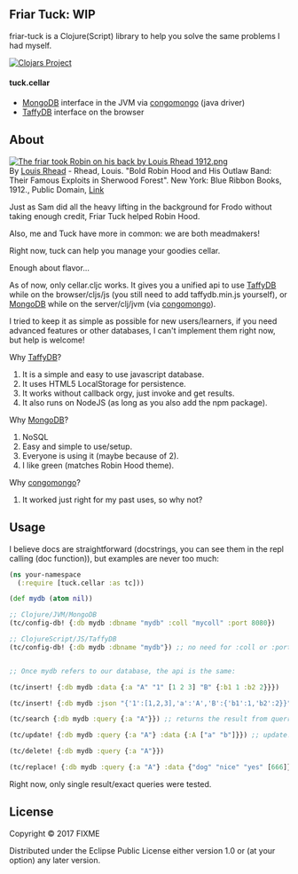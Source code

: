 ## Friar Tuck: WIP

friar-tuck is a Clojure(Script) library to help you solve the same problems I had myself.

[![Clojars Project](https://clojars.org/org.clojars.yorggen/friar-tuck/latest-version.svg)](https://clojars.org/org.clojars.yorggen/friar-tuck)

#### tuck.cellar

* [MongoDB](https://www.mongodb.com/) interface in the JVM via [congomongo](https://github.com/aboekhoff/congomongo) (java driver)
* [TaffyDB](http://taffydb.com/) interface on the browser



## About


<p><a href="https://commons.wikimedia.org/wiki/File:The_friar_took_Robin_on_his_back_by_Louis_Rhead_1912.png#/media/File:The_friar_took_Robin_on_his_back_by_Louis_Rhead_1912.png"><img src="https://upload.wikimedia.org/wikipedia/commons/5/5a/The_friar_took_Robin_on_his_back_by_Louis_Rhead_1912.png" alt="The friar took Robin on his back by Louis Rhead 1912.png"></a><br>By <a href="https://en.wikipedia.org/wiki/en:Louis_Rhead" class="extiw" title="w:en:Louis Rhead">Louis Rhead</a> - Rhead, Louis. "Bold Robin Hood and His Outlaw Band: Their Famous Exploits in Sherwood Forest". New York: Blue Ribbon Books, 1912., Public Domain, <a href="https://commons.wikimedia.org/w/index.php?curid=1139258">Link</a></p>



Just as Sam did all the heavy lifting in the background for Frodo without taking enough credit, Friar Tuck helped Robin Hood.

Also, me and Tuck have more in common: we are both meadmakers!

Right now, tuck can help you manage your goodies cellar.

Enough about flavor...


As of now, only cellar.cljc works. It gives you a unified api to use [TaffyDB](http://taffydb.com/) while on the browser/cljs/js (you still need to add taffydb.min.js yourself), or [MongoDB](https://www.mongodb.com/) while on the server/clj/jvm (via [congomongo](https://github.com/aboekhoff/congomongo)).

I tried to keep it as simple as possible for new users/learners, if you need advanced features or other databases, I can't implement them right now, but help is welcome!

Why [TaffyDB](http://taffydb.com/)?
1. It is a simple and easy to use javascript database.
2. It uses HTML5 LocalStorage for persistence.
3. It works without callback orgy, just invoke and get results.
4. It also runs on NodeJS (as long as you also add the npm package).

Why [MongoDB](https://www.mongodb.com/)?
1. NoSQL
2. Easy and simple to use/setup.
3. Everyone is using it (maybe because of 2).
4. I like green (matches Robin Hood theme).

Why [congomongo](https://github.com/aboekhoff/congomongo)?
1. It worked just right for my past uses, so why not?



## Usage

I believe docs are straightforward (docstrings, you can see them in the repl calling (doc function)), but examples are never too much:

```Clojure
(ns your-namespace
  (:require [tuck.cellar :as tc]))

(def mydb (atom nil))

;; Clojure/JVM/MongoDB
(tc/config-db! {:db mydb :dbname "mydb" :coll "mycoll" :port 8080})

;; ClojureScript/JS/TaffyDB
(tc/config-db! {:db mydb :dbname "mydb"}) ;; no need for :coll or :port


;; Once mydb refers to our database, the api is the same:

(tc/insert! {:db mydb :data {:a "A" "1" [1 2 3] "B" {:b1 1 :b2 2}}})

(tc/insert! {:db mydb :json "{'1':[1,2,3],'a':'A','B':{'b1':1,'b2':2}}"})

(tc/search {:db mydb :query {:a "A"}}) ;; returns the result from querry

(tc/update! {:db mydb :query {:a "A"} :data {:A ["a" "b"]}}) ;; update! actually merges the result with the value of :data key

(tc/delete! {:db mydb :query {:a "A"}})

(tc/replace! {:db mydb :query {:a "A"} :data {"dog" "nice" "yes" [666]}}) ;; replace! deletes the query result and then inserts the value from :data key

```

Right now, only single result/exact queries were tested.

## License

Copyright © 2017 FIXME

Distributed under the Eclipse Public License either version 1.0 or (at
your option) any later version.
